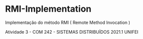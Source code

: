 # RMI-Implementation
Implementação do método RMI ( Remote Method Invocation ) 

Atividade 3 - COM 242 - SISTEMAS DISTRIBUÍDOS 2021.1 UNIFEI
